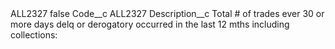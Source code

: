 <?xml version="1.0" encoding="UTF-8"?>
<CustomMetadata xmlns="http://soap.sforce.com/2006/04/metadata" xmlns:xsi="http://www.w3.org/2001/XMLSchema-instance" xmlns:xsd="http://www.w3.org/2001/XMLSchema">
    <label>ALL2327</label>
    <protected>false</protected>
    <values>
        <field>Code__c</field>
        <value xsi:type="xsd:string">ALL2327</value>
    </values>
    <values>
        <field>Description__c</field>
        <value xsi:type="xsd:string">Total # of trades ever 30 or more days delq or derogatory occurred in the last 12 mths including collections:</value>
    </values>
</CustomMetadata>
